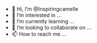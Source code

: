 - 👋 Hi, I’m @Inspiringcamelle
- 👀 I’m interested in ...
- 🌱 I’m currently learning ...
- 💞️ I’m looking to collaborate on ...
- 📫 How to reach me ...

<!---
Inspiringcamelle/Inspiringcamelle is a ✨ special ✨ repository because its `README.md` (this file) appears on your GitHub profile.
You can click the Preview link to take a look at your changes.
--->
